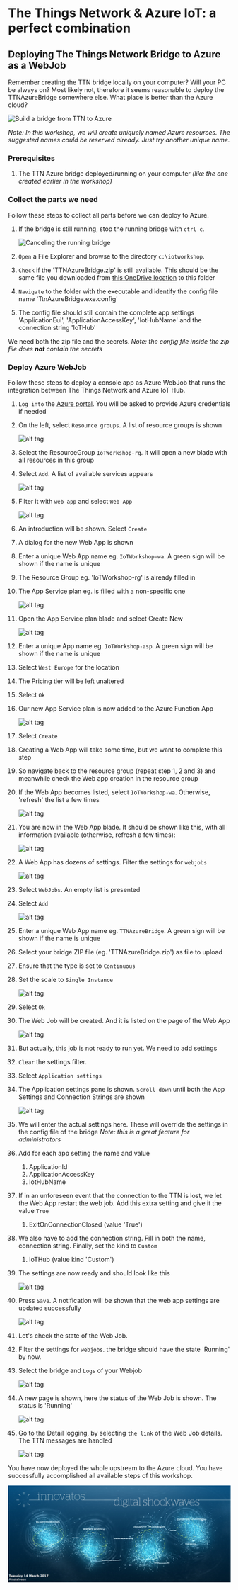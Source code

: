 # The Things Network & Azure IoT: a perfect combination
## Deploying The Things Network Bridge to Azure as a WebJob

Remember creating the TTN bridge locally on your computer? Will your PC be always on? Most likely not, therefore it seems reasonable to deploy the TTNAzureBridge somewhere else. What place is better than the Azure cloud?

![Build a bridge from TTN to Azure](img/msft/Picture08-build-a-bridge-frm-ttn-to-azure.png)

*Note: In this workshop, we will create uniquely named Azure resources. The suggested names could be reserved already. Just try another unique name.*

### Prerequisites

1. The TTN Azure bridge deployed/running on your computer _(like the one created earlier in the workshop)_

### Collect the parts we need

Follow these steps to collect all parts before we can deploy to Azure.

1. If the bridge is still running, stop the running bridge with `ctrl c`.
    
    ![Canceling the running bridge](img/webjob/bridge-cancelation.png)

2. `Open` a File Explorer and browse to the directory `c:\iotworkshop`. 
3. `Check` if the 'TTNAzureBridge.zip' is still available. This should be the same file you downloaded from [this OneDrive location](https://1drv.ms/f/s!At-2dMPHYH4-kP0ENT3ieMCvJPxeKA) to this folder
4. `Navigate` to the folder with the executable and identify the config file name 'TtnAzureBridge.exe.config'
5. The config file should still contain the complete app settings 'ApplicationEui', 'ApplicationAccessKey', 'IotHubName' and the connection string 'IoTHub'

We need both the zip file and the secrets. *Note: the config file inside the zip file does **not** contain the secrets*

### Deploy Azure WebJob

Follow these steps to deploy a console app as Azure WebJob that runs the integration between The Things Network and Azure IoT Hub.

1. `Log into` the [Azure portal](https://portal.azure.com/). You will be asked to provide Azure credentials if needed
2. On the left, select `Resource groups`. A list of resource groups is shown

    ![alt tag](img/azure-resource-groups.png)

3. Select the ResourceGroup `IoTWorkshop-rg`. It will open a new blade with all resources in this group

4. Select `Add`. A list of available services appears

    ![alt tag](img/azure-portal-add.png)

5. Filter it with `web app` and select `Web App`

    ![alt tag](img/azure-filter-web-app.png)

6. An introduction will be shown. Select `Create`
7. A dialog for the new Web App is shown
8. Enter a unique Web App name eg. `IoTWorkshop-wa`. A green sign will be shown if the name is unique
9. The Resource Group eg. 'IoTWorkshop-rg' is already filled in
10. The App Service plan eg. is filled with a non-specific one

    ![alt tag](img/webjob/webapp-creation.png)

11. Open the App Service plan blade and select Create New

    ![alt tag](img/azure-asp-create.png)

12. Enter a unique App name eg. `IoTWorkshop-asp`. A green sign will be shown if the name is unique
13. Select `West Europe` for the location
14. The Pricing tier will be left unaltered
15. Select `Ok`
16. Our new App Service plan is now added to the Azure Function App

    ![alt tag](img/webjob/webapp-created.png)

17. Select `Create`
18. Creating a Web App will take some time, but we want to complete this step
19. So navigate back to the resource group (repeat step 1, 2 and 3) and meanwhile check the Web app creation in the resource group
20. If the Web App becomes listed, select `IoTWorkshop-wa`. Otherwise, 'refresh' the list a few times

    ![alt tag](img/azure-portal-refresh.png)

21. You are now in the Web App blade. It should be shown like this, with all information available (otherwise, refresh a few times):

    ![alt tag](img/webjob/webapp-pane.png)

22. A Web App has dozens of settings. Filter the settings for `webjobs`

    ![alt tag](img/webjob/webapp-pane-filter.png)

23. Select `WebJobs`. An empty list is presented
24. Select `Add`

    ![alt tag](img/azure-portal-add.png)

25. Enter a unique Web App name eg. `TTNAzureBridge`. A green sign will be shown if the name is unique
26. Select your bridge ZIP file (eg. 'TTNAzureBridge.zip') as file to upload
27. Ensure that the type is set to `Continuous`
28. Set the scale to `Single Instance`

    ![alt tag](img/webjob/azure-web-job-add.png)

29. Select `Ok`
30. The Web Job will be created. And it is listed on the page of the Web App

    ![alt tag](img/webjob/azure-web-job-starting.png)

31. But actually, this job is not ready to run yet. We need to add settings
32. `Clear` the settings filter. 
33. Select `Application settings`
34. The Application settings pane is shown. `Scroll down` until both the App Settings and Connection Strings are shown

    ![alt tag](img/webjob/azure-web-job-app-settings.png)

35. We will enter the actual settings here. These will override the settings in the config file of the bridge *Note: this is a great feature for administrators*
36. Add for each app setting the name and value
    1. ApplicationId
    2. ApplicationAccessKey
    2. IotHubName
37. If in an unforeseen event that the connection to the TTN is lost, we let the Web App restart the web job. Add this extra setting and give it the value `True` 
    1. ExitOnConnectionClosed (value 'True')  
38. We also have to add the connection string. Fill in both the name, connection string. Finally, set the kind to `Custom`
    1. IoTHub (value kind 'Custom')
39. The settings are now ready and should look like this

    ![alt tag](img/webjob/azure-web-job-app-settings-ready.png)

40. Press `Save`. A notification will be shown that the web app settings are updated successfully

    ![alt tag](img/azure-portal-save.png)

41. Let's check the state of the Web Job. 
42. Filter the settings for `webjobs`. the bridge should have the state 'Running' by now.
43. Select the bridge and `Logs` of your Webjob

    ![alt tag](img/bridge-list-web-job-logs.png)

44. A new page is shown, here the status of the Web Job is shown. The status is 'Running'

    ![alt tag](img/webjob/webapp-job-running.png)

45. Go to the Detail logging, by selecting `the link` of the Web Job details. The TTN messages are handled 

    ![alt tag](img/webjob/webapp-job-logging.png)

You have now deployed the whole upstream to the Azure cloud. You have successfully accomplished all available steps of this workshop.

![alt tag](img/logos/innovatos-digitalshockwaves-2017.png)
